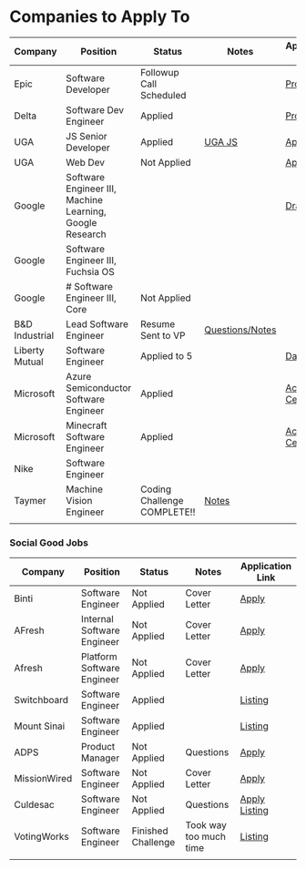 # Companies to Apply To

| Company        | Position                                                 | Status                      | Notes                                                                                                             | Application Link                                                                         |
| -------------- | -------------------------------------------------------- | --------------------------- | ----------------------------------------------------------------------------------------------------------------- | ---------------------------------------------------------------------------------------- |
| Epic           | Software Developer                                       | Followup Call Scheduled     |                                                                                                                   | [Profile](https://epic.avature.net/Careers/Profile)                                      |
| Delta          | Software Dev Engineer                                    | Applied                     |                                                                                                                   | [Profile](https://delta.avature.net/careers/Profile)                                     |
| UGA            | JS Senior Developer                                      | Applied                     | [UGA JS](obsidian://open?vault=Obsidian%20Vault&file=Work%2FUGA%20Javascript%20Job)                               | [Application](https://www.ugajobsearch.com/job_applications/548533/edit)                 |
| UGA            | Web Dev                                                  | Not Applied                 |                                                                                                                   | [App](https://careers.insightintodiversity.com/job/web-applications-developer/66015223/) |
| Google         | Software Engineer III, Machine Learning, Google Research |                             |                                                                                                                   | [Drafts](https://www.google.com/about/careers/applications-a/u/3/)                       |
| Google         | Software Engineer III, Fuchsia OS                        |                             |                                                                                                                   |                                                                                          |
| Google         | # Software Engineer III, Core                            | Not Applied                 |                                                                                                                   |                                                                                          |
| B&D Industrial | Lead Software Engineer                                   | Resume Sent to VP           | [Questions/Notes](obsidian://open?vault=Obsidian%20Vault&file=Work%2FJob%20Search%2FB%26D%2FB%26D%20Job)          |                                                                                          |
| Liberty Mutual | Software Engineer                                        | Applied to 5                |                                                                                                                   | [Dashboard](https://careers-libertymutual.icims.com/jobs/dashboard)                      |
| Microsoft      | Azure Semiconductor Software Engineer                    | Applied                     |                                                                                                                   | [Action Center](https://recruit.microsoft.com/actioncenter/submitted)                    |
| Microsoft      | Minecraft Software Engineer                              | Applied                     |                                                                                                                   | [Action Center](https://recruit.microsoft.com/actioncenter/submitted)                    |
| Nike           | Software Engineer                                        |                             |                                                                                                                   |                                                                                          |
| Taymer         | Machine Vision Engineer                                  | Coding Challenge COMPLETE!! | [Notes](obsidian://open?vault=Obsidian%20Vault&file=Work%2FJob%20Search%2FTaymer%2FCall%20with%20Patrick%20Jones) |                                                                                          |
|                |                                                          |                             |                                                                                                                   |                                                                                          |

### Social Good Jobs

| Company      | Position                   | Status             | Notes                  | Application Link                                                                                                                                                                                           |
| ------------ | -------------------------- | ------------------ | ---------------------- | ---------------------------------------------------------------------------------------------------------------------------------------------------------------------------------------------------------- |
| Binti        | Software Engineer          | Not Applied        | Cover Letter           | [Apply](https://binti.com/current-openings/?gh_jid=4022321005&gh_src=techjobsforgood)                                                                                                                      |
| AFresh       | Internal Software Engineer | Not Applied        | Cover Letter           | [Apply](https://boards.greenhouse.io/afresh/jobs/4655371004)                                                                                                                                               |
| Afresh       | Platform Software Engineer | Not Applied        | Cover Letter           | [Apply](https://boards.greenhouse.io/afresh/jobs/4083988004)                                                                                                                                               |
| Switchboard  | Software Engineer          | Applied            |                        | [Listing](https://techjobsforgood.com/jobs/15062/?ref=saved-jobs)                                                                                                                                          |
| Mount Sinai  | Software Engineer          | Applied            |                        | [Listing](https://www.linkedin.com/jobs/view/3209001298/)                                                                                                                                                  |
| ADPS         | Product Manager            | Not Applied        | Questions              | [Apply](https://jobs.lever.co/apdscorporate/b1a80e58-9e89-4080-b2b4-52fc6dbd9fc3/apply?lever-origin=applied&lever-source%5B%5D=TechJobsforGood)                                                            |
| MissionWired | Software Engineer          | Not Applied        | Cover Letter           | [Apply](https://jobs.lever.co/MissionWired/f8aebe34-5e2b-4765-be5a-49b04cf90920/apply?lever-origin=applied&lever-source%5B%5D=TechJobsforGood)                                                             |
| Culdesac     | Software Engineer          | Not Applied        | Questions              | [Apply](https://jobs.lever.co/culdesac/6253474f-d665-4085-b00d-95b1e5e1dcd0/apply?lever-origin=applied&lever-source%5B%5D=TechJobsforGood) [Listing](https://techjobsforgood.com/jobs/15017/?ref=homepage) |
| VotingWorks  | Software Engineer          | Finished Challenge | Took way too much time | [Listing](https://techjobsforgood.com/jobs/15013/?ref=saved-jobs)                                                                                                                                          |
|              |                            |                    |                        |                                                                                                                                                                                                            |
